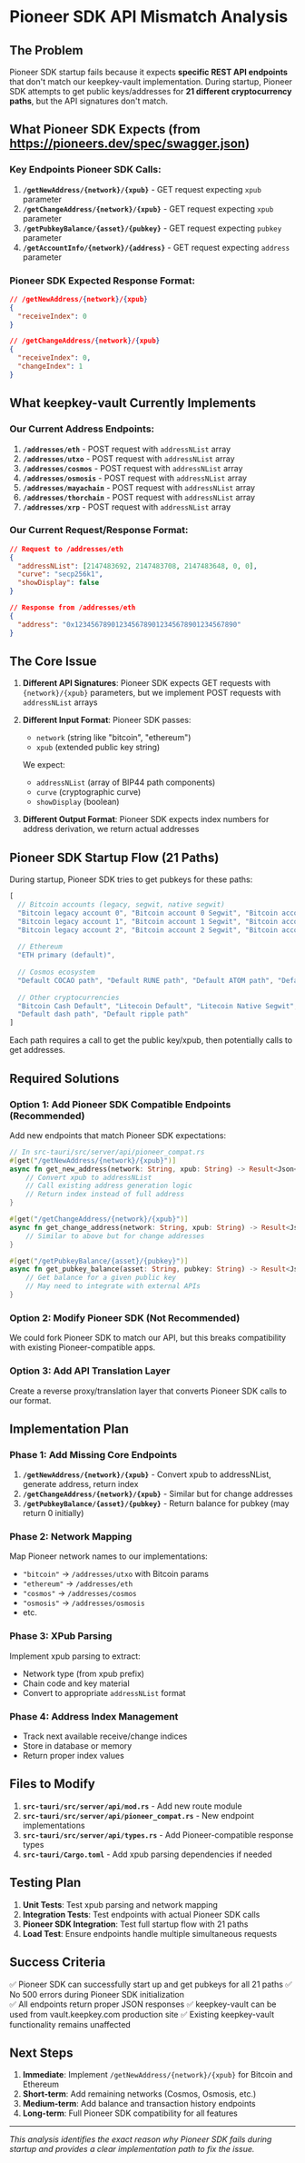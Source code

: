 # Pioneer SDK API Mismatch Analysis

## The Problem

Pioneer SDK startup fails because it expects **specific REST API endpoints** that don't match our keepkey-vault implementation. During startup, Pioneer SDK attempts to get public keys/addresses for **21 different cryptocurrency paths**, but the API signatures don't match.

## What Pioneer SDK Expects (from https://pioneers.dev/spec/swagger.json)

### Key Endpoints Pioneer SDK Calls:
1. **`/getNewAddress/{network}/{xpub}`** - GET request expecting `xpub` parameter
2. **`/getChangeAddress/{network}/{xpub}`** - GET request expecting `xpub` parameter  
3. **`/getPubkeyBalance/{asset}/{pubkey}`** - GET request expecting `pubkey` parameter
4. **`/getAccountInfo/{network}/{address}`** - GET request expecting `address` parameter

### Pioneer SDK Expected Response Format:
```json
// /getNewAddress/{network}/{xpub}
{
  "receiveIndex": 0
}

// /getChangeAddress/{network}/{xpub}  
{
  "receiveIndex": 0,
  "changeIndex": 1
}
```

## What keepkey-vault Currently Implements

### Our Current Address Endpoints:
1. **`/addresses/eth`** - POST request with `addressNList` array
2. **`/addresses/utxo`** - POST request with `addressNList` array
3. **`/addresses/cosmos`** - POST request with `addressNList` array
4. **`/addresses/osmosis`** - POST request with `addressNList` array
5. **`/addresses/mayachain`** - POST request with `addressNList` array
6. **`/addresses/thorchain`** - POST request with `addressNList` array
7. **`/addresses/xrp`** - POST request with `addressNList` array

### Our Current Request/Response Format:
```json
// Request to /addresses/eth
{
  "addressNList": [2147483692, 2147483708, 2147483648, 0, 0],
  "curve": "secp256k1", 
  "showDisplay": false
}

// Response from /addresses/eth
{
  "address": "0x1234567890123456789012345678901234567890"
}
```

## The Core Issue

1. **Different API Signatures**: Pioneer SDK expects GET requests with `{network}/{xpub}` parameters, but we implement POST requests with `addressNList` arrays

2. **Different Input Format**: Pioneer SDK passes:
   - `network` (string like "bitcoin", "ethereum")
   - `xpub` (extended public key string)
   
   We expect:
   - `addressNList` (array of BIP44 path components)
   - `curve` (cryptographic curve)
   - `showDisplay` (boolean)

3. **Different Output Format**: Pioneer SDK expects index numbers for address derivation, we return actual addresses

## Pioneer SDK Startup Flow (21 Paths)

During startup, Pioneer SDK tries to get pubkeys for these paths:
```javascript
[
  // Bitcoin accounts (legacy, segwit, native segwit)
  "Bitcoin legacy account 0", "Bitcoin account 0 Segwit", "Bitcoin account 0 Native Segwit",
  "Bitcoin legacy account 1", "Bitcoin account 1 Segwit", "Bitcoin account 1 Native Segwit", 
  "Bitcoin legacy account 2", "Bitcoin account 2 Segwit", "Bitcoin account 2 Native Segwit",
  
  // Ethereum
  "ETH primary (default)",
  
  // Cosmos ecosystem
  "Default COCAO path", "Default RUNE path", "Default ATOM path", "Default OSMO path",
  
  // Other cryptocurrencies  
  "Bitcoin Cash Default", "Litecoin Default", "Litecoin Native Segwit", "Dogecoin Default",
  "Default dash path", "Default ripple path"
]
```

Each path requires a call to get the public key/xpub, then potentially calls to get addresses.

## Required Solutions

### Option 1: Add Pioneer SDK Compatible Endpoints (Recommended)

Add new endpoints that match Pioneer SDK expectations:

```rust
// In src-tauri/src/server/api/pioneer_compat.rs
#[get("/getNewAddress/{network}/{xpub}")]
async fn get_new_address(network: String, xpub: String) -> Result<Json<AddressIndexResponse>, ApiError> {
    // Convert xpub to addressNList
    // Call existing address generation logic
    // Return index instead of full address
}

#[get("/getChangeAddress/{network}/{xpub}")]  
async fn get_change_address(network: String, xpub: String) -> Result<Json<ChangeAddressResponse>, ApiError> {
    // Similar to above but for change addresses
}

#[get("/getPubkeyBalance/{asset}/{pubkey}")]
async fn get_pubkey_balance(asset: String, pubkey: String) -> Result<Json<BalanceResponse>, ApiError> {
    // Get balance for a given public key
    // May need to integrate with external APIs
}
```

### Option 2: Modify Pioneer SDK (Not Recommended)

We could fork Pioneer SDK to match our API, but this breaks compatibility with existing Pioneer-compatible apps.

### Option 3: Add API Translation Layer

Create a reverse proxy/translation layer that converts Pioneer SDK calls to our format.

## Implementation Plan

### Phase 1: Add Missing Core Endpoints
1. **`/getNewAddress/{network}/{xpub}`** - Convert xpub to addressNList, generate address, return index
2. **`/getChangeAddress/{network}/{xpub}`** - Similar but for change addresses  
3. **`/getPubkeyBalance/{asset}/{pubkey}`** - Return balance for pubkey (may return 0 initially)

### Phase 2: Network Mapping
Map Pioneer network names to our implementations:
- `"bitcoin"` → `/addresses/utxo` with Bitcoin params
- `"ethereum"` → `/addresses/eth`
- `"cosmos"` → `/addresses/cosmos`
- `"osmosis"` → `/addresses/osmosis`
- etc.

### Phase 3: XPub Parsing
Implement xpub parsing to extract:
- Network type (from xpub prefix)
- Chain code and key material
- Convert to appropriate `addressNList` format

### Phase 4: Address Index Management
- Track next available receive/change indices
- Store in database or memory
- Return proper index values

## Files to Modify

1. **`src-tauri/src/server/api/mod.rs`** - Add new route module
2. **`src-tauri/src/server/api/pioneer_compat.rs`** - New endpoint implementations
3. **`src-tauri/src/server/api/types.rs`** - Add Pioneer-compatible response types
4. **`src-tauri/Cargo.toml`** - Add xpub parsing dependencies if needed

## Testing Plan

1. **Unit Tests**: Test xpub parsing and network mapping
2. **Integration Tests**: Test endpoints with actual Pioneer SDK calls
3. **Pioneer SDK Integration**: Test full startup flow with 21 paths
4. **Load Test**: Ensure endpoints handle multiple simultaneous requests

## Success Criteria

✅ Pioneer SDK can successfully start up and get pubkeys for all 21 paths
✅ No 500 errors during Pioneer SDK initialization  
✅ All endpoints return proper JSON responses
✅ keepkey-vault can be used from vault.keepkey.com production site
✅ Existing keepkey-vault functionality remains unaffected

## Next Steps

1. **Immediate**: Implement `/getNewAddress/{network}/{xpub}` for Bitcoin and Ethereum
2. **Short-term**: Add remaining networks (Cosmos, Osmosis, etc.)
3. **Medium-term**: Add balance and transaction history endpoints
4. **Long-term**: Full Pioneer SDK compatibility for all features

---

*This analysis identifies the exact reason why Pioneer SDK fails during startup and provides a clear implementation path to fix the issue.* 